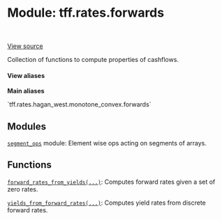 <div itemscope itemtype="http://developers.google.com/ReferenceObject">
<meta itemprop="name" content="tff.rates.forwards" />
<meta itemprop="path" content="Stable" />
</div>

# Module: tff.rates.forwards

<!-- Insert buttons and diff -->

<table class="tfo-notebook-buttons tfo-api" align="left">
</table>

<a target="_blank" href="https://github.com/google/tf-quant-finance/blob/master/tf_quant_finance/rates/forwards.py">View source</a>



Collection of functions to compute properties of cashflows.

<section class="expandable">
  <h4 class="showalways">View aliases</h4>
  <p>
<b>Main aliases</b>
<p>`tff.rates.hagan_west.monotone_convex.forwards`</p>
</p>
</section>



## Modules

[`segment_ops`](../../tff/math/segment_ops.md) module: Element wise ops acting on segments of arrays.

## Functions

[`forward_rates_from_yields(...)`](../../tff/rates/forwards/forward_rates_from_yields.md): Computes forward rates given a set of zero rates.

[`yields_from_forward_rates(...)`](../../tff/rates/forwards/yields_from_forward_rates.md): Computes yield rates from discrete forward rates.

